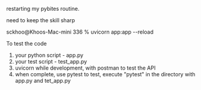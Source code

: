 restarting my pybites routine. 

need to keep the skill sharp

sckhoo@Khoos-Mac-mini 336 % uvicorn app:app --reload

To test the code

1. your python script - app.py
2. your test script - test_app.py
3. uvicorn while development, with postman to test the API
4. when complete, use pytest to test, execute "pytest" in the directory with app.py and tet_app.py